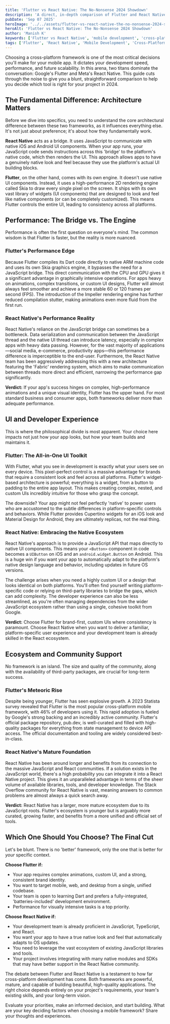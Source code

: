 ```yaml
---
title: 'Flutter vs React Native: The No-Nonsense 2024 Showdown'
description: 'A direct, in-depth comparison of Flutter and React Native in 2024. We analyze performance, UI, developer experience, and community to help you choose.'
pubDate: 'Sep 07 2025'
heroImage: '../../assets/flutter-vs-react-native-the-no-nonsense-2024-showdown.jpg'
heroAlt: 'Flutter vs React Native: The No-Nonsense 2024 Showdown'
author: 'Manish K'
keywords: ['Flutter vs React Native', 'mobile development', 'cross-platform', 'Flutter', 'React Native', 'app development', 'performance', 'UI', 'developer experience']
tags: ['Flutter', 'React Native', 'Mobile Development', 'Cross-Platform', 'Programming']
---
```

Choosing a cross-platform framework is one of the most critical decisions you'll make for your mobile app. It dictates your development speed, performance, and future scalability. In this arena, two titans dominate the conversation: Google's Flutter and Meta's React Native. This guide cuts through the noise to give you a blunt, straightforward comparison to help you decide which tool is right for your project in 2024.

## The Fundamental Difference: Architecture Matters

Before we dive into specifics, you need to understand the core architectural difference between these two frameworks, as it influences everything else. It's not just about preference; it's about how they fundamentally work.

**React Native** acts as a bridge. It uses JavaScript to communicate with native iOS and Android UI components. When your app runs, your JavaScript code sends instructions across this 'bridge' to the platform's native code, which then renders the UI. This approach allows apps to have a genuinely native look and feel because they use the platform's actual UI building blocks.

**Flutter**, on the other hand, comes with its own engine. It doesn't use native UI components. Instead, it uses a high-performance 2D rendering engine called Skia to draw every single pixel on the screen. It ships with its own vast library of widgets (UI components) that are designed to look and feel like native components (or can be completely customized). This means Flutter controls the entire UI, leading to consistency across all platforms.

## Performance: The Bridge vs. The Engine

Performance is often the first question on everyone's mind. The common wisdom is that Flutter is faster, but the reality is more nuanced.

### Flutter's Performance Edge

Because Flutter compiles its Dart code directly to native ARM machine code and uses its own Skia graphics engine, it bypasses the need for a JavaScript bridge. This direct communication with the CPU and GPU gives it a significant advantage in graphically intensive operations. For apps heavy on animations, complex transitions, or custom UI designs, Flutter will almost always feel smoother and achieve a more stable 60 or 120 frames per second (FPS). The introduction of the Impeller rendering engine has further reduced compilation stutter, making animations even more fluid from the first run.

### React Native's Performance Reality

React Native's reliance on the JavaScript bridge can sometimes be a bottleneck. Data serialization and communication between the JavaScript thread and the native UI thread can introduce latency, especially in complex apps with heavy data passing. However, for the vast majority of applications—social media, e-commerce, productivity apps—this performance difference is imperceptible to the end-user. Furthermore, the React Native team has been aggressively addressing this with a new architecture featuring the 'Fabric' rendering system, which aims to make communication between threads more direct and efficient, narrowing the performance gap significantly.

**Verdict:** If your app's success hinges on complex, high-performance animations and a unique visual identity, Flutter has the upper hand. For most standard business and consumer apps, both frameworks deliver more than adequate performance.

## UI and Developer Experience

This is where the philosophical divide is most apparent. Your choice here impacts not just how your app looks, but how your team builds and maintains it.

### Flutter: The All-in-One UI Toolkit

With Flutter, what you see in development is exactly what your users see on every device. This pixel-perfect control is a massive advantage for brands that require a consistent look and feel across all platforms. Flutter's widget-based architecture is powerful; everything is a widget, from a button to padding to the entire app layout. This makes creating complex, nested, and custom UIs incredibly intuitive for those who grasp the concept.

The downside? Your app might not feel perfectly 'native' to power users who are accustomed to the subtle differences in platform-specific controls and behaviors. While Flutter provides Cupertino widgets for an iOS look and Material Design for Android, they are ultimately replicas, not the real thing.

### React Native: Embracing the Native Ecosystem

React Native's approach is to provide a JavaScript API that maps directly to native UI components. This means your `<Button>` component in code becomes a `UIButton` on iOS and an `android.widget.Button` on Android. This is a huge win if you want your app to automatically adapt to the platform's native design language and behavior, including updates in future OS versions.

The challenge arises when you need a highly custom UI or a design that looks identical on both platforms. You'll often find yourself writing platform-specific code or relying on third-party libraries to bridge the gaps, which can add complexity. The developer experience can also be less streamlined, as you're often managing dependencies from the wider JavaScript ecosystem rather than using a single, cohesive toolkit from Google.

**Verdict:** Choose Flutter for brand-first, custom UIs where consistency is paramount. Choose React Native when you want to deliver a familiar, platform-specific user experience and your development team is already skilled in the React ecosystem.

## Ecosystem and Community Support

No framework is an island. The size and quality of the community, along with the availability of third-party packages, are crucial for long-term success.

### Flutter's Meteoric Rise

Despite being younger, Flutter has seen explosive growth. A 2023 Statista survey revealed that Flutter is the most popular cross-platform mobile framework, with 46% of developers using it. This rapid adoption is fueled by Google's strong backing and an incredibly active community. Flutter's official package repository, pub.dev, is well-curated and filled with high-quality packages for everything from state management to device API access. The official documentation and tooling are widely considered best-in-class.

### React Native's Mature Foundation

React Native has been around longer and benefits from its connection to the massive JavaScript and React communities. If a solution exists in the JavaScript world, there's a high probability you can integrate it into a React Native project. This gives it an unparalleled advantage in terms of the sheer volume of available libraries, tools, and developer knowledge. The Stack Overflow community for React Native is vast, meaning answers to common problems are almost always a quick search away.

**Verdict:** React Native has a larger, more mature ecosystem due to its JavaScript roots. Flutter's ecosystem is younger but is arguably more curated, growing faster, and benefits from a more unified and official set of tools.

## Which One Should You Choose? The Final Cut

Let's be blunt. There is no 'better' framework, only the one that is better for *your* specific context.

**Choose Flutter if:**
*   Your app requires complex animations, custom UI, and a strong, consistent brand identity.
*   You want to target mobile, web, and desktop from a single, unified codebase.
*   Your team is open to learning Dart and prefers a fully-integrated, 'batteries-included' development environment.
*   Performance for visually intensive tasks is a top priority.

**Choose React Native if:**
*   Your development team is already proficient in JavaScript, TypeScript, and React.
*   You want your app to have a true native look and feel that automatically adapts to OS updates.
*   You need to leverage the vast ecosystem of existing JavaScript libraries and tools.
*   Your project involves integrating with many native modules and SDKs that may have better support in the React Native community.

The debate between Flutter and React Native is a testament to how far cross-platform development has come. Both frameworks are powerful, mature, and capable of building beautiful, high-quality applications. The right choice depends entirely on your project's requirements, your team's existing skills, and your long-term vision.

Evaluate your priorities, make an informed decision, and start building. What are your key deciding factors when choosing a mobile framework? Share your thoughts and experiences.
